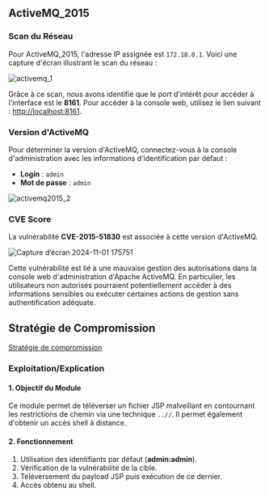 ## ActiveMQ_2015

### Scan du Réseau
Pour ActiveMQ_2015, l'adresse IP assignée est `172.18.0.1`. Voici une capture d'écran illustrant le scan du réseau :

![activemq_1](https://github.com/user-attachments/assets/c065290b-f0b6-494e-bffa-7eb4c21eb14f)

Grâce à ce scan, nous avons identifié que le port d'intérêt pour accéder à l'interface est le **8161**. Pour accéder à la console web, utilisez le lien suivant : [http://localhost:8161](http://localhost:8161).

### Version d'ActiveMQ
Pour déterminer la version d'ActiveMQ, connectez-vous à la console d'administration avec les informations d'identification par défaut :

- **Login** : `admin`
- **Mot de passe** : `admin`

![activemq2015_2](https://github.com/user-attachments/assets/607d12b4-daab-400b-aa08-24301374fab4)

### CVE Score
La vulnérabilité **CVE-2015-51830** est associée à cette version d'ActiveMQ.

![Capture d’écran 2024-11-01 175751](https://github.com/user-attachments/assets/581dda2f-d540-4f85-8a0b-8f15842c2fc6)

Cette vulnérabilité est lié à une mauvaise gestion des autorisations dans la console web d'administration d'Apache ActiveMQ. En particulier, les utilisateurs non autorisés pourraient potentiellement accéder à des informations sensibles ou exécuter certaines actions de gestion sans authentification adéquate.

## Stratégie de Compromission

[Stratégie de compromission](compromission2015.rb)

### Exploitation/Explication

#### 1. Objectif du Module
Ce module permet de téléverser un fichier JSP malveillant en contournant les restrictions de chemin via une technique `..//`. Il permet également d'obtenir un accès shell à distance.

#### 2. Fonctionnement
1. Utilisation des identifiants par défaut (**admin:admin**).
2. Vérification de la vulnérabilité de la cible.
3. Téléversement du payload JSP puis exécution de ce dernier.
4. Accès obtenu au shell.
